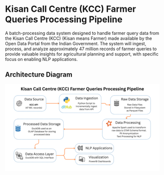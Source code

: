 # Kisan Call Centre (KCC) Farmer Queries Processing Pipeline
A batch-processing data system designed to handle farmer query data from the Kisan Call Centre (KCC) (Kisan means Farmer) made available by the Open Data Portal from the Indian Government. 
The system will ingest, process, and analyze approximately 47 million records of farmer queries to provide valuable insights for agricultural planning and support, with specific focus on enabling NLP applications.

## Architecture Diagram
![Architecture Diagram](docs/KCC%20Pipeline_v2.png)

